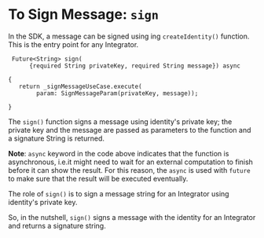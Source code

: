 # To Sign Message: `sign`
 
In the SDK, a message can be signed using ing `createIdentity()` function. This is the entry point for any Integrator.
 
```
 Future<String> sign(
      {required String privateKey, required String message}) async
 
{
   return _signMessageUseCase.execute(
        param: SignMessageParam(privateKey, message));
 
}
```
The `sign()` function signs a message using identity's private key; the private key and the message are passed as parameters to the function and a signature String is returned.
 
**Note**: `async` keyword in the code above indicates that the function is asynchronous, i.e.it might need to wait for an external computation to finish before it can show the result. For this reason, the `async` is used with `future` to make sure that the result will be executed eventually. 
 
The role of `sign()` is to sign a message string for an Integrator using identity's private key.
 
So, in the nutshell, `sign()` signs a message with the identity for an Integrator and returns a signature string. 
